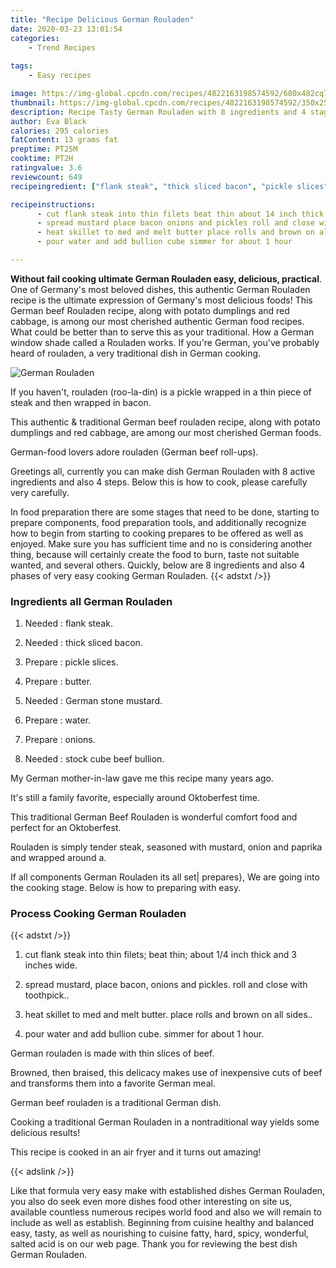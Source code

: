 ```yaml
---
title: "Recipe Delicious German Rouladen"
date: 2020-03-23 13:01:54
categories:
    - Trend Recipes
    
tags:
    - Easy recipes

image: https://img-global.cpcdn.com/recipes/4822163198574592/680x482cq70/german-rouladen-recipe-main-photo.jpg
thumbnail: https://img-global.cpcdn.com/recipes/4822163198574592/350x250cq70/german-rouladen-recipe-main-photo.jpg
description: Recipe Tasty German Rouladen with 8 ingredients and 4 stages of easy cooking.
author: Eva Black
calories: 295 calories
fatContent: 13 grams fat
preptime: PT25M
cooktime: PT2H
ratingvalue: 3.6
reviewcount: 649
recipeingredient: ["flank steak", "thick sliced bacon", "pickle slices", "butter", "German stone mustard", "water", "onions", "stock cube beef bullion"]

recipeinstructions: 
      - cut flank steak into thin filets beat thin about 14 inch thick and 3 inches wide 
      - spread mustard place bacon onions and pickles roll and close with toothpick 
      - heat skillet to med and melt butter place rolls and brown on all sides 
      - pour water and add bullion cube simmer for about 1 hour

---
```




**Without fail cooking ultimate German Rouladen easy, delicious, practical**. One of Germany&#39;s most beloved dishes, this authentic German Rouladen recipe is the ultimate expression of Germany&#39;s most delicious foods! This German beef Rouladen recipe, along with potato dumplings and red cabbage, is among our most cherished authentic German food recipes. What could be better than to serve this as your traditional. How a German window shade called a Rouladen works. If you&#39;re German, you&#39;ve probably heard of rouladen, a very traditional dish in German cooking.


![German Rouladen](https://img-global.cpcdn.com/recipes/4822163198574592/680x482cq70/german-rouladen-recipe-main-photo.jpg "German Rouladen")



If you haven&#39;t, rouladen (roo-la-din) is a pickle wrapped in a thin piece of steak and then wrapped in bacon.

This authentic &amp; traditional German beef rouladen recipe, along with potato dumplings and red cabbage, are among our most cherished German foods.

German-food lovers adore rouladen (German beef roll-ups).


Greetings all, currently you can make dish German Rouladen with 8 active ingredients and also 4 steps. Below this is how to cook, please carefully very carefully.

In food preparation there are some stages that need to be done, starting to prepare components, food preparation tools, and additionally recognize how to begin from starting to cooking prepares to be offered as well as enjoyed. Make sure you has sufficient time and no is considering another thing, because will certainly create the food to burn, taste not suitable wanted, and several others. Quickly, below are 8 ingredients and also 4 phases of very easy cooking German Rouladen.
{{< adstxt />}}

### Ingredients all German Rouladen


1. Needed  : flank steak.

1. Needed  : thick sliced bacon.

1. Prepare  : pickle slices.

1. Prepare  : butter.

1. Needed  : German stone mustard.

1. Prepare  : water.

1. Prepare  : onions.

1. Needed  : stock cube beef bullion.


My German mother-in-law gave me this recipe many years ago.

It&#39;s still a family favorite, especially around Oktoberfest time.

This traditional German Beef Rouladen is wonderful comfort food and perfect for an Oktoberfest.

Rouladen is simply tender steak, seasoned with mustard, onion and paprika and wrapped around a.


If all components German Rouladen its all set| prepares}, We are going into the cooking stage. Below is how to preparing with easy.

### Process Cooking German Rouladen

{{< adstxt />}}


1. cut flank steak into thin filets; beat thin; about 1/4 inch thick and 3 inches wide.



1. spread mustard, place bacon, onions and pickles. roll and close with toothpick..



1. heat skillet to med and melt butter. place rolls and brown on all sides..



1. pour water and add bullion cube. simmer for about 1 hour.




German rouladen is made with thin slices of beef.

Browned, then braised, this delicacy makes use of inexpensive cuts of beef and transforms them into a favorite German meal.

German beef rouladen is a traditional German dish.

Cooking a traditional German Rouladen in a nontraditional way yields some delicious results!

This recipe is cooked in an air fryer and it turns out amazing!


{{< adslink />}}

Like that formula very easy make with established dishes German Rouladen, you also do seek even more dishes food other interesting on site us, available countless numerous recipes world food and also we will remain to include as well as establish. Beginning from cuisine healthy and balanced easy, tasty, as well as nourishing to cuisine fatty, hard, spicy, wonderful, salted acid is on our web page. Thank you for reviewing the best dish German Rouladen.
